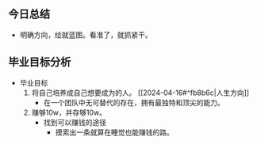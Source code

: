 ## 今日总结

- 明确方向，绘就蓝图。看准了，就抓紧干。

## 毕业目标分析

- 毕业目标
	1. 将自己培养成自己想要成为的人。 [[2024-04-16#^fb8b6c|人生方向]] 
		- 在一个团队中无可替代的存在，拥有最独特和顶尖的能力。
	2. 赚够10w，并存够10w。
		- 找到可以赚钱的途径
			- 摸索出一条就算在睡觉也能赚钱的路。

